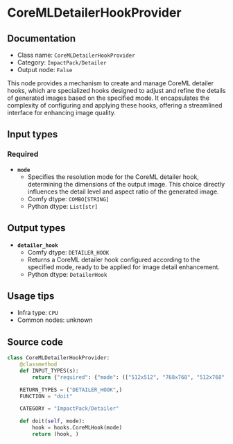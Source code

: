 # CoreMLDetailerHookProvider
## Documentation
- Class name: `CoreMLDetailerHookProvider`
- Category: `ImpactPack/Detailer`
- Output node: `False`

This node provides a mechanism to create and manage CoreML detailer hooks, which are specialized hooks designed to adjust and refine the details of generated images based on the specified mode. It encapsulates the complexity of configuring and applying these hooks, offering a streamlined interface for enhancing image quality.
## Input types
### Required
- **`mode`**
    - Specifies the resolution mode for the CoreML detailer hook, determining the dimensions of the output image. This choice directly influences the detail level and aspect ratio of the generated image.
    - Comfy dtype: `COMBO[STRING]`
    - Python dtype: `List[str]`
## Output types
- **`detailer_hook`**
    - Comfy dtype: `DETAILER_HOOK`
    - Returns a CoreML detailer hook configured according to the specified mode, ready to be applied for image detail enhancement.
    - Python dtype: `DetailerHook`
## Usage tips
- Infra type: `CPU`
- Common nodes: unknown


## Source code
```python
class CoreMLDetailerHookProvider:
    @classmethod
    def INPUT_TYPES(s):
        return {"required": {"mode": (["512x512", "768x768", "512x768", "768x512"], )}, }

    RETURN_TYPES = ("DETAILER_HOOK",)
    FUNCTION = "doit"

    CATEGORY = "ImpactPack/Detailer"

    def doit(self, mode):
        hook = hooks.CoreMLHook(mode)
        return (hook, )

```
